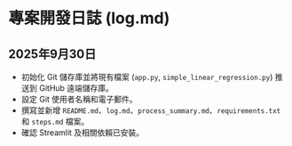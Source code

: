 # 專案開發日誌 (log.md)

## 2025年9月30日
- 初始化 Git 儲存庫並將現有檔案 (`app.py`, `simple_linear_regression.py`) 推送到 GitHub 遠端儲存庫。
- 設定 Git 使用者名稱和電子郵件。
- 撰寫並新增 `README.md`、`log.md`、`process_summary.md`、`requirements.txt` 和 `steps.md` 檔案。
- 確認 Streamlit 及相關依賴已安裝。
